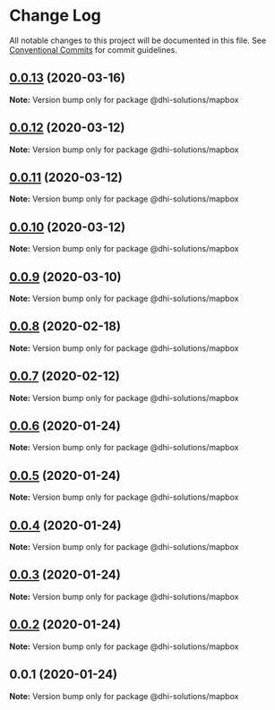 # Change Log

All notable changes to this project will be documented in this file.
See [Conventional Commits](https://conventionalcommits.org) for commit guidelines.

## [0.0.13](https://github.com/DHI-Solutions/nomads/compare/@dhi-solutions/mapbox@0.0.12...@dhi-solutions/mapbox@0.0.13) (2020-03-16)

**Note:** Version bump only for package @dhi-solutions/mapbox





## [0.0.12](https://github.com/DHI-Solutions/nomads/compare/@dhi-solutions/mapbox@0.0.11...@dhi-solutions/mapbox@0.0.12) (2020-03-12)

**Note:** Version bump only for package @dhi-solutions/mapbox





## [0.0.11](https://github.com/DHI-Solutions/nomads/compare/@dhi-solutions/mapbox@0.0.10...@dhi-solutions/mapbox@0.0.11) (2020-03-12)

**Note:** Version bump only for package @dhi-solutions/mapbox





## [0.0.10](https://github.com/DHI-Solutions/nomads/compare/@dhi-solutions/mapbox@0.0.9...@dhi-solutions/mapbox@0.0.10) (2020-03-12)

**Note:** Version bump only for package @dhi-solutions/mapbox





## [0.0.9](https://github.com/DHI-Solutions/nomads/compare/@dhi-solutions/mapbox@0.0.8...@dhi-solutions/mapbox@0.0.9) (2020-03-10)

**Note:** Version bump only for package @dhi-solutions/mapbox





## [0.0.8](https://github.com/DHI-Solutions/nomads/compare/@dhi-solutions/mapbox@0.0.7...@dhi-solutions/mapbox@0.0.8) (2020-02-18)

**Note:** Version bump only for package @dhi-solutions/mapbox





## [0.0.7](https://github.com/DHI-Solutions/nomads/compare/@dhi-solutions/mapbox@0.0.6...@dhi-solutions/mapbox@0.0.7) (2020-02-12)

**Note:** Version bump only for package @dhi-solutions/mapbox





## [0.0.6](https://github.com/DHI-Solutions/nomads/compare/@dhi-solutions/mapbox@0.0.5...@dhi-solutions/mapbox@0.0.6) (2020-01-24)

**Note:** Version bump only for package @dhi-solutions/mapbox





## [0.0.5](https://github.com/DHI-Solutions/nomads/compare/@dhi-solutions/mapbox@0.0.4...@dhi-solutions/mapbox@0.0.5) (2020-01-24)

**Note:** Version bump only for package @dhi-solutions/mapbox





## [0.0.4](https://github.com/DHI-Solutions/nomads/compare/@dhi-solutions/mapbox@0.0.3...@dhi-solutions/mapbox@0.0.4) (2020-01-24)

**Note:** Version bump only for package @dhi-solutions/mapbox





## [0.0.3](https://github.com/DHI-Solutions/nomads/compare/@dhi-solutions/mapbox@0.0.2...@dhi-solutions/mapbox@0.0.3) (2020-01-24)

**Note:** Version bump only for package @dhi-solutions/mapbox





## [0.0.2](https://github.com/DHI-Solutions/nomads/compare/@dhi-solutions/mapbox@0.0.1...@dhi-solutions/mapbox@0.0.2) (2020-01-24)

**Note:** Version bump only for package @dhi-solutions/mapbox





## 0.0.1 (2020-01-24)

**Note:** Version bump only for package @dhi-solutions/mapbox
